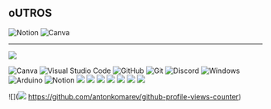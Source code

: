 

## oUTROS

![Notion](https://img.shields.io/badge/Notion-%23000000.svg?style=for-the-badge&logo=notion&logoColor=white)
![Canva](https://img.shields.io/badge/Canva-%2300C4CC.svg?logo=Canva&logoColor=white)


---
[![](https://visitcount.itsvg.in/api?id=juliallabs&icon=0&color=12)](https://visitcount.itsvg.in)

<!-- Proudly created with GPRM ( https://gprm.itsvg.in ) -->


![Canva](https://img.shields.io/badge/Canva-%2300C4CC.svg?logo=Canva&logoColor=white)
![Visual Studio Code](https://img.shields.io/badge/Visual%20Studio%20Code-0078d7.svg?logo=visual-studio-code&logoColor=white)
![GitHub](https://img.shields.io/badge/github-%23121011.svg?logo=github&logoColor=white)
![Git](https://img.shields.io/badge/git-%23F05033.svg?logo=git&logoColor=white)
![Discord](https://img.shields.io/badge/%3CServer%3E-%237289DA.svg?logo=discord&logoColor=white)
![Windows](https://img.shields.io/badge/Windows-0078D6?logo=windows&logoColor=white)
![Arduino](https://img.shields.io/badge/-Arduino-00979D?logo=Arduino&logoColor=white)
![Notion](https://img.shields.io/badge/Notion-%23000000.svg?logo=notion&logoColor=white)
![](https://img.shields.io/badge/Inkscape-000000?style=for-the-badge&logo=Inkscape&logoColor=white)
![](https://img.shields.io/badge/Arduino_IDE-00979D?style=for-the-badge&logo=arduino&logoColor=white)
![](https://img.shields.io/badge/VSCode-0078D4?style=for-the-badge&logo=visual%20studio%20code&logoColor=white)
![](https://img.shields.io/badge/adafruit-000000?style=for-the-badge&logo=adafruit&logoColor=white)
![](https://img.shields.io/badge/espressif-E7352C?style=for-the-badge&logo=espressif&logoColor=white)
![](https://img.shields.io/badge/micro:bit-00ED00?style=for-the-badge&logo=micro:bit&logoColor=white)
![](https://img.shields.io/badge/Raspberry%20Pi-A22846?style=for-the-badge&logo=Raspberry%20Pi&logoColor=white)

![](![](https://komarev.com/ghpvc/?username=your-github-username&style=flat-square)
https://github.com/antonkomarev/github-profile-views-counter)